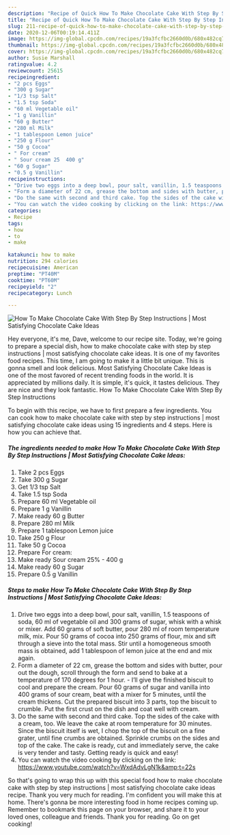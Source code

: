```yaml
---
description: "Recipe of Quick How To Make Chocolate Cake With Step By Step Instructions | Most Satisfying Chocolate Cake Ideas"
title: "Recipe of Quick How To Make Chocolate Cake With Step By Step Instructions | Most Satisfying Chocolate Cake Ideas"
slug: 211-recipe-of-quick-how-to-make-chocolate-cake-with-step-by-step-instructions-most-satisfying-chocolate-cake-ideas
date: 2020-12-06T00:19:14.411Z
image: https://img-global.cpcdn.com/recipes/19a3fcfbc2660d0b/680x482cq70/how-to-make-chocolate-cake-with-step-by-step-instructions-most-satisfying-chocolate-cake-ideas-recipe-main-photo.jpg
thumbnail: https://img-global.cpcdn.com/recipes/19a3fcfbc2660d0b/680x482cq70/how-to-make-chocolate-cake-with-step-by-step-instructions-most-satisfying-chocolate-cake-ideas-recipe-main-photo.jpg
cover: https://img-global.cpcdn.com/recipes/19a3fcfbc2660d0b/680x482cq70/how-to-make-chocolate-cake-with-step-by-step-instructions-most-satisfying-chocolate-cake-ideas-recipe-main-photo.jpg
author: Susie Marshall
ratingvalue: 4.2
reviewcount: 25615
recipeingredient:
- "2 pcs Eggs"
- "300 g Sugar"
- "1/3 tsp Salt"
- "1.5 tsp Soda"
- "60 ml Vegetable oil"
- "1 g Vanillin"
- "60 g Butter"
- "280 ml Milk"
- "1 tablespoon Lemon juice"
- "250 g Flour"
- "50 g Cocoa"
- " For cream"
- " Sour cream 25  400 g"
- "60 g Sugar"
- "0.5 g Vanillin"
recipeinstructions:
- "Drive two eggs into a deep bowl, pour salt, vanillin, 1.5 teaspoons of soda, 60 ml of vegetable oil and 300 grams of sugar, whisk with a whisk or mixer. Add 60 grams of soft butter, pour 280 ml of room temperature milk, mix. Pour 50 grams of cocoa into 250 grams of flour, mix and sift through a sieve into the total mass. Stir until a homogeneous smooth mass is obtained, add 1 tablespoon of lemon juice at the end and mix again."
- "Form a diameter of 22 cm, grease the bottom and sides with butter, pour out the dough, scroll through the form and send to bake at a temperature of 170 degrees for 1 hour. I’ll give the finished biscuit to cool and prepare the cream. Pour 60 grams of sugar and vanilla into 400 grams of sour cream, beat with a mixer for 5 minutes, until the cream thickens. Cut the prepared biscuit into 3 parts, top the biscuit to crumble. Put the first crust on the dish and coat well with cream."
- "Do the same with second and third cake. Top the sides of the cake with a cream, too. We leave the cake at room temperature for 30 minutes. Since the biscuit itself is wet, I chop the top of the biscuit on a fine grater, until fine crumbs are obtained. Sprinkle crumbs on the sides and top of the cake. The cake is ready, cut and immediately serve, the cake is very tender and tasty. Getting ready is quick and easy!"
- "You can watch the video cooking by clicking on the link: https://www.youtube.com/watch?v=WxdAdvLgN1k&amp;t=22s"
categories:
- Recipe
tags:
- how
- to
- make

katakunci: how to make 
nutrition: 294 calories
recipecuisine: American
preptime: "PT40M"
cooktime: "PT60M"
recipeyield: "2"
recipecategory: Lunch

---
```



![How To Make Chocolate Cake With Step By Step Instructions | Most Satisfying Chocolate Cake Ideas](https://img-global.cpcdn.com/recipes/19a3fcfbc2660d0b/680x482cq70/how-to-make-chocolate-cake-with-step-by-step-instructions-most-satisfying-chocolate-cake-ideas-recipe-main-photo.jpg)

Hey everyone, it's me, Dave, welcome to our recipe site. Today, we're going to prepare a special dish, how to make chocolate cake with step by step instructions | most satisfying chocolate cake ideas. It is one of my favorites food recipes. This time, I am going to make it a little bit unique. This is gonna smell and look delicious.
 Most Satisfying Chocolate Cake Ideas is one of the most favored of recent trending foods in the world. It is appreciated by millions daily. It is simple, it's quick, it tastes delicious. They are nice and they look fantastic. How To Make Chocolate Cake With Step By Step Instructions 




To begin with this recipe, we have to first prepare a few ingredients. You can cook how to make chocolate cake with step by step instructions | most satisfying chocolate cake ideas using 15 ingredients and 4 steps. Here is how you can achieve that.

<!--inarticleads1-->

##### The ingredients needed to make How To Make Chocolate Cake With Step By Step Instructions | Most Satisfying Chocolate Cake Ideas:

1. Take 2 pcs Eggs
1. Take 300 g Sugar
1. Get 1/3 tsp Salt
1. Take 1.5 tsp Soda
1. Prepare 60 ml Vegetable oil
1. Prepare 1 g Vanillin
1. Make ready 60 g Butter
1. Prepare 280 ml Milk
1. Prepare 1 tablespoon Lemon juice
1. Take 250 g Flour
1. Take 50 g Cocoa
1. Prepare  For cream:
1. Make ready  Sour cream 25% - 400 g
1. Make ready 60 g Sugar
1. Prepare 0.5 g Vanillin




<!--inarticleads2-->

##### Steps to make How To Make Chocolate Cake With Step By Step Instructions | Most Satisfying Chocolate Cake Ideas:

1. Drive two eggs into a deep bowl, pour salt, vanillin, 1.5 teaspoons of soda, 60 ml of vegetable oil and 300 grams of sugar, whisk with a whisk or mixer. Add 60 grams of soft butter, pour 280 ml of room temperature milk, mix. Pour 50 grams of cocoa into 250 grams of flour, mix and sift through a sieve into the total mass. Stir until a homogeneous smooth mass is obtained, add 1 tablespoon of lemon juice at the end and mix again.
1. Form a diameter of 22 cm, grease the bottom and sides with butter, pour out the dough, scroll through the form and send to bake at a temperature of 170 degrees for 1 hour. - I’ll give the finished biscuit to cool and prepare the cream. Pour 60 grams of sugar and vanilla into 400 grams of sour cream, beat with a mixer for 5 minutes, until the cream thickens. Cut the prepared biscuit into 3 parts, top the biscuit to crumble. Put the first crust on the dish and coat well with cream.
1. Do the same with second and third cake. Top the sides of the cake with a cream, too. We leave the cake at room temperature for 30 minutes. Since the biscuit itself is wet, I chop the top of the biscuit on a fine grater, until fine crumbs are obtained. Sprinkle crumbs on the sides and top of the cake. The cake is ready, cut and immediately serve, the cake is very tender and tasty. Getting ready is quick and easy!
1. You can watch the video cooking by clicking on the link: https://www.youtube.com/watch?v=WxdAdvLgN1k&amp;t=22s




So that's going to wrap this up with this special food how to make chocolate cake with step by step instructions | most satisfying chocolate cake ideas recipe. Thank you very much for reading. I'm confident you will make this at home. There's gonna be more interesting food in home recipes coming up. Remember to bookmark this page on your browser, and share it to your loved ones, colleague and friends. Thank you for reading. Go on get cooking!
